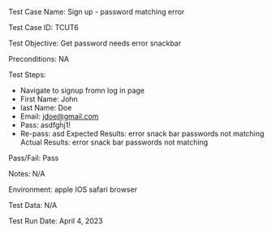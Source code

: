 Test Case Name: Sign up - password matching error 

Test Case ID: TCUT6

Test Objective: Get password needs error snackbar

Preconditions: NA

Test Steps:

- Navigate to signup fromn log in page 
- First Name: John
- last Name: Doe 
- Email: jdoe@gmail.com 
- Pass: asdfghj1!
- Re-pass: asd
Expected Results: error snack bar  passwords not matching
Actual Results: error snack bar  passwords not matching

Pass/Fail: Pass

Notes: N/A

Environment: apple IOS  safari browser 

Test Data: N/A

Test Run Date: April 4, 2023



